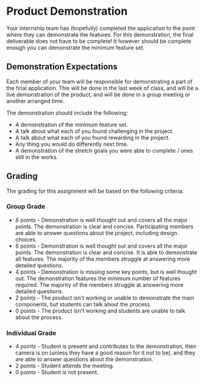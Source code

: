 # Product Demonstration 

Your internship team has (hopefully) completed the application to the point where they can demonstrate the features. For this demonstration, the final deliverable does not have to be complete! It however should be complete enough you can demonstrate the minimum feature set. 


## Demonstration Expectations

Each member of your team will be responsible for demonstrating a part of the final application. This will be done in the last week of class, and will be a live demonstration of the product, and will be done in a group meeting or another arranged time.

The demonstration should include the following:

* A demonstration of the minimum feature set.
* A talk about what each of you found challenging in the project.
* A talk about what each of you found rewarding in the project.
* Any thing you would do differently next time.
* A demonstration of the stretch goals you were able to complete / ones still in the works.

## Grading

The grading for this assignment will be based on the following criteria:

### Group Grade
* 8 points - Demonstration is well thought out and covers all the major points. The demonstration is clear and concise. Participating members are able to answer questions about the project, including design choices.
* 6 points - Demonstration is well thought out and covers all the major points. The demonstration is clear and concise. It is able to demonstrate all features. The majority of the members struggle at answering more detailed questions. 
* 4 points - Demonstration is missing some key points, but is well thought out. The demonstration features the minimum number of features required.  The majority of the members struggle at answering more detailed questions.
* 2 points - The product isn't working or unable to demonstrate the main components, but students can talk about the process.
* 0 points - The product isn't working and students are unable to talk about the process.

### Individual Grade
* 4 points - Student is present and contributes to the demonstration, their camera is on (unless they have a good reason for it not to be), and they are able to answer questions about the demonstration.
* 2 points - Student attends the meeting.
* 0 points - Student is not present.
